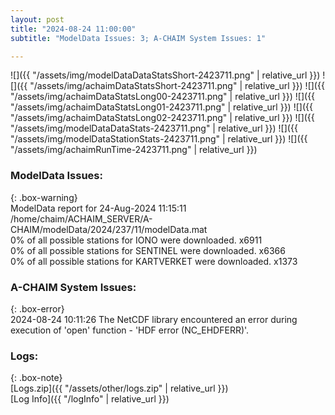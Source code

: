 ```yaml
---
layout: post
title: "2024-08-24 11:00:00"
subtitle: "ModelData Issues: 3; A-CHAIM System Issues: 1"

---
```


![]({{ "/assets/img/modelDataDataStatsShort-2423711.png" | relative_url }})
![]({{ "/assets/img/achaimDataStatsShort-2423711.png" | relative_url }})
![]({{ "/assets/img/achaimDataStatsLong00-2423711.png" | relative_url }})
![]({{ "/assets/img/achaimDataStatsLong01-2423711.png" | relative_url }})
![]({{ "/assets/img/achaimDataStatsLong02-2423711.png" | relative_url }})
![]({{ "/assets/img/modelDataDataStats-2423711.png" | relative_url }})
![]({{ "/assets/img/modelDataStationStats-2423711.png" | relative_url }})
![]({{ "/assets/img/achaimRunTime-2423711.png" | relative_url }})


### ModelData Issues:  
  
{: .box-warning}  
 ModelData report for 24-Aug-2024 11:15:11   
 /home/chaim/ACHAIM_SERVER/A-CHAIM/modelData/2024/237/11/modelData.mat   
 0% of all possible stations for IONO were downloaded. x6911   
 0% of all possible stations for SENTINEL were downloaded. x6366   
 0% of all possible stations for KARTVERKET were downloaded. x1373   
  
### A-CHAIM System Issues:  
  
{: .box-error}  
2024-08-24 10:11:26 The NetCDF library encountered an error during execution of 'open' function - 'HDF error (NC_EHDFERR)'.  

### Logs:  
  
{: .box-note}  
[Logs.zip]({{ "/assets/other/logs.zip" | relative_url }})  
[Log Info]({{ "/logInfo" | relative_url }})  
